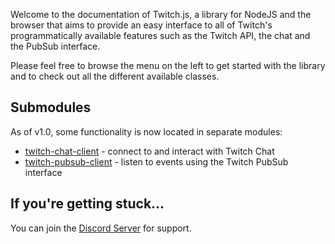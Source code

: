 Welcome to the documentation of Twitch.js, a library for NodeJS and the browser that aims to provide an easy interface
to all of Twitch's programmatically available features such as the Twitch API, the chat and the PubSub interface.

Please feel free to browse the menu on the left to get started with the library and to check out all the different available classes.

## Submodules

As of v1.0, some functionality is now located in separate modules:

- [twitch-chat-client](https://d-fischer.github.io/twitch-chat-client) - connect to and interact with Twitch Chat
- [twitch-pubsub-client](https://d-fischer.github.io/twitch-pubsub-client) - listen to events using the Twitch PubSub interface

## If you're getting stuck...

You can join the [Discord Server](https://discord.gg/b9ZqMfz) for support.
